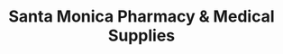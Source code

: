 ---
title: "Santa Monica Pharmacy & Medical Supplies"
url: /baltimore/santa-monica-pharmacy-und-medical-supplies/
shop: Drogerie
---